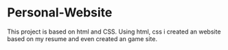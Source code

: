 # Personal-Website
This project is based on html and CSS. Using html, css i created an website based on my resume and even created an game site.
